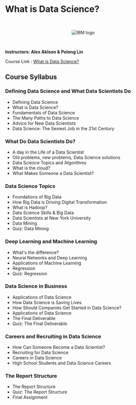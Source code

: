 # What is Data Science?

<br>

<p align="center">
 <img src="https://raw.githubusercontent.com/Thomas-George-T/IBM-Data-Science-Professional-Certification/master/ibm.svg?" title="IBM logo" alt = "IBM logo" />
</p>

<br>

**Instructors: Alex Aklson & Polong Lin**

Course Link : [What is Data Science?](https://www.coursera.org/learn/what-is-datascience)

## Course Syllabus

### Defining Data Science and What Data Scientists Do
- Defining Data Science    
- What is Data Science?
- Fundamentals of Data Science
- The Many Paths to Data Science
- Advice for New Data Scientists
- Data Science: The Sexiest Job in the 21st Century

### What Do Data Scientists Do?
- A day in the Life of a Data Scientist
- Old problems, new problems, Data Science solutions
- Data Science Topics and Algorithms
- What is the cloud?
- What Makes Someone a Data Scientist?

### Data Science Topics   
- Foundations of Big Data
- How Big Data is Driving Digital Transformation
- What is Hadoop?
- Data Science Skills & Big Data
- Data Scientists at New York University
- Data Mining
- Quiz: Data Mining

### Deep Learning and Machine Learning
- What's the difference?
- Neural Networks and Deep Learning
- Applications of Machine Learning
- Regression
- Quiz: Regression

### Data Science in Business
- Applications of Data Science
- How Data Science is Saving Lives
- How Should Companies Get Started in Data Science?
- Applications of Data Science
- The Final Deliverable
- Quiz: The Final Deliverable

### Careers and Recruiting in Data Science
- How Can Someone Become a Data Scientist?
- Recruiting for Data Science
- Careers in Data Science
- High School Students and Data Science Careers

### The Report Structure
- The Report Structure
- Quiz: The Report Structure
- Final Assignment

